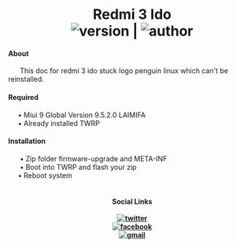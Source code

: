 <h1 align="center">Redmi 3 Ido
<br>
  <img src="https://img.shields.io/badge/Version-1.0%20Beta-blue" alt="version"/>  | <img src="https://img.shields.io/badge/Enggar-Sulistyo-brightgreen" alt="author"/>
</h1>
<h4> About </h4>
&nbsp; &nbsp; &nbsp; This doc for redmi 3 ido stuck logo penguin linux which can't be reinstalled.
<br>
<h4> Required </h4>
&nbsp; &nbsp; &nbsp;• Miui 9 Global Version 9.5.2.0 LAIMIFA
<br>
&nbsp; &nbsp; &nbsp;• Already installed TWRP
<br>
<h4> Installation </h4>
&nbsp; &nbsp; &nbsp; • Zip folder firmware-upgrade and META-INF
<br>
&nbsp; &nbsp; &nbsp; • Boot into TWRP and flash your zip
<br>
&nbsp; &nbsp; &nbsp;• Reboot system
<br>
<br>
<h4 align="center">
Social Links
<br>
<br>
<a href="https://mobile.twitter.com/SayasiapayaSaya"><img src="https://img.shields.io/badge/Twitter-EnggarSulistyo-lightgrey?style=flat&logo=twitter" alt="twitter"/></a>
<br>
<a href="https://facebook.com/bheb.van"><img src="https://img.shields.io/badge/Facebook-EnggarSulistyo-yellowgreen?style=flat&logo=facebook" alt="facebook"/></a>
<br>
<a href="mailto:enggar.sulistyo@gmail.com"><img src="https://img.shields.io/badge/Mail-Gmail-red?style=flat&logo=gmail" alt="gmail"/></a>
</h4>
